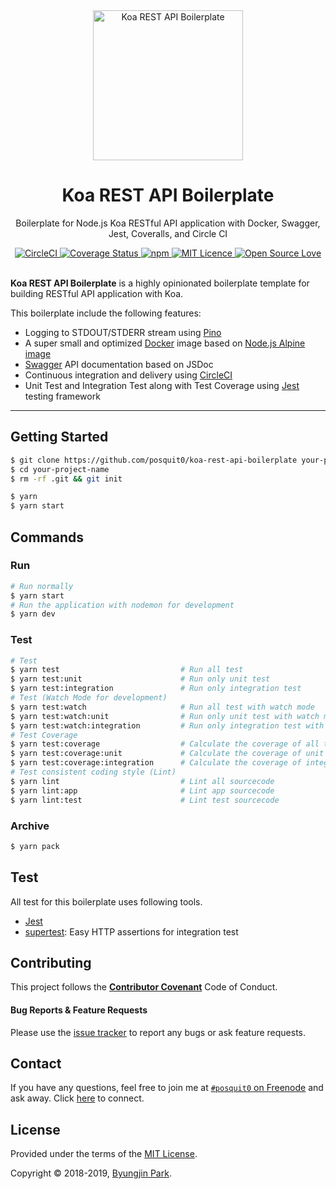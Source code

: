 <div align="center">
  <a href="https://github.com/posquit0/koa-rest-api-boilerplate" title="Koa REST API Boilerplate">
    <img alt="Koa REST API Boilerplate" src="http://crocodillon.com/images/blog/2015/asynchronous-callbacks-in-koa--twitter.png" width="240px" />
  </a>
  <br />
  <h1>Koa REST API Boilerplate</h1>
</div>

<p align="center">
  Boilerplate for Node.js Koa RESTful API application with Docker, Swagger, Jest, Coveralls, and Circle CI
</p>

<div align="center">
  <a href="https://circleci.com/gh/posquit0/koa-rest-api-boilerplate">
    <img alt="CircleCI" src="https://circleci.com/gh/posquit0/koa-rest-api-boilerplate.svg?style=shield" />
  </a>
  <a href="https://coveralls.io/github/posquit0/koa-rest-api-boilerplate">
    <img src="https://coveralls.io/repos/github/posquit0/koa-rest-api-boilerplate/badge.svg" alt='Coverage Status' />
  </a>
  <a href="https://david-dm.org/posquit0/koa-rest-api-boilerplate">
    <img alt="npm" src="https://img.shields.io/david/posquit0/koa-rest-api-boilerplate.svg?style=flat-square" />
  </a>
  <a href="https://opensource.org/licenses/mit-license.php">
    <img alt="MIT Licence" src="https://badges.frapsoft.com/os/mit/mit.svg?v=103" />
  </a>
  <a href="https://github.com/ellerbrock/open-source-badge/">
    <img alt="Open Source Love" src="https://badges.frapsoft.com/os/v1/open-source.svg?v=103" />
  </a>
</div>

<br />

**Koa REST API Boilerplate** is a highly opinionated boilerplate template for building RESTful API application with Koa.

This boilerplate include the following features:

- Logging to STDOUT/STDERR stream using [Pino](http://getpino.io/)
- A super small and optimized [Docker](https://www.docker.com/) image based on [Node.js Alpine image](https://hub.docker.com/_/node/)
- [Swagger](https://swagger.io/) API documentation based on JSDoc
- Continuous integration and delivery using [CircleCI](https://circleci.com/)
- Unit Test and Integration Test along with Test Coverage using [Jest](https://facebook.github.io/jest/) testing framework

---


## Getting Started

```zsh
$ git clone https://github.com/posquit0/koa-rest-api-boilerplate your-project-name
$ cd your-project-name
$ rm -rf .git && git init
```

```zsh
$ yarn
$ yarn start
```


## Commands

### Run

```zsh
# Run normally
$ yarn start
# Run the application with nodemon for development
$ yarn dev
```

### Test

```zsh
# Test
$ yarn test                           # Run all test
$ yarn test:unit                      # Run only unit test
$ yarn test:integration               # Run only integration test
# Test (Watch Mode for development)
$ yarn test:watch                     # Run all test with watch mode
$ yarn test:watch:unit                # Run only unit test with watch mode
$ yarn test:watch:integration         # Run only integration test with watch mode
# Test Coverage
$ yarn test:coverage                  # Calculate the coverage of all test
$ yarn test:coverage:unit             # Calculate the coverage of unit test
$ yarn test:coverage:integration      # Calculate the coverage of integration test
# Test consistent coding style (Lint)
$ yarn lint                           # Lint all sourcecode
$ yarn lint:app                       # Lint app sourcecode
$ yarn lint:test                      # Lint test sourcecode
```

### Archive

```zsh
$ yarn pack
```


## Test

All test for this boilerplate uses following tools.

- [Jest](https://github.com/facebook/jest)
- [supertest](https://github.com/visionmedia/supertest): Easy HTTP assertions for integration test


## Contributing

This project follows the [**Contributor Covenant**](http://contributor-covenant.org/version/1/4/) Code of Conduct.

#### Bug Reports & Feature Requests

Please use the [issue tracker](https://github.com/posquit0/koa-rest-api-boilerplate/issues) to report any bugs or ask feature requests.


## Contact

If you have any questions, feel free to join me at [`#posquit0` on Freenode](irc://irc.freenode.net/posquit0) and ask away. Click [here](https://kiwiirc.com/client/irc.freenode.net/posquit0) to connect.


## License

Provided under the terms of the [MIT License](https://github.com/posquit0/koa-rest-api-boilerplate/blob/master/LICENSE).

Copyright © 2018-2019, [Byungjin Park](http://www.posquit0.com).
